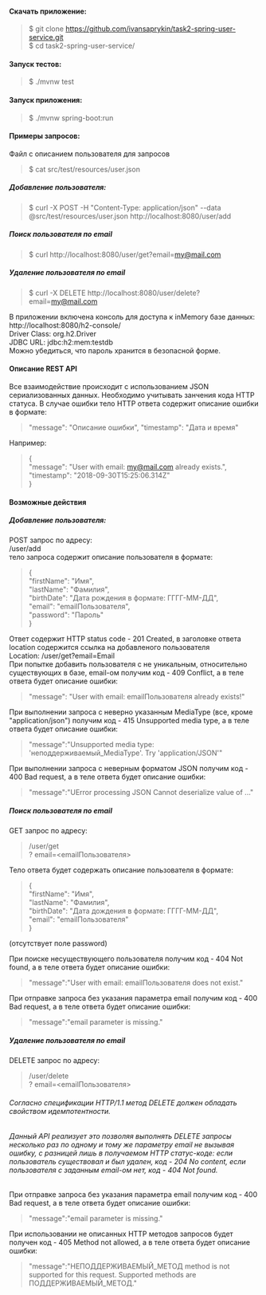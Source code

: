 ####  Скачать приложение:
>$ git clone https://github.com/ivansaprykin/task2-spring-user-service.git  
>$ cd task2-spring-user-service/  

#### Запуск тестов:  
>$ ./mvnw test  

#### Запуск приложения:  
>$ ./mvnw spring-boot:run  

#### Примеры запросов:  
Файл с описанием пользователя для запросов  
>$ cat src/test/resources/user.json  

##### Добавление пользователя:  
>$ curl -X POST -H "Content-Type: application/json" --data @src/test/resources/user.json http://localhost:8080/user/add  

##### Поиск пользователя по email  
>$ curl http://localhost:8080/user/get?email=my@mail.com  

##### Удаление пользователя по email  
>$ curl -X DELETE http://localhost:8080/user/delete?email=my@mail.com

В приложении включена консоль для доступа к inMemory базе данных:  
http://localhost:8080/h2-console/  
Driver Class: org.h2.Driver  
JDBC URL: jdbc:h2:mem:testdb   
Можно убедиться, что пароль хранится в безопасной форме.    
#### Описание REST API  
Все взаимодействие происходит с использованием JSON сериализованных данных.
Необходимо учитывать занчения кода HTTP статуса.
В случае ошибки тело HTTP ответа содержит описание ошибки в формате:  
>  "message": "Описание ошибки",
>  "timestamp": "Дата и время"  

Например:
>{  
  "message": "User with email: my@mail.com already exists.",  
  "timestamp": "2018-09-30T15:25:06.314Z"  
}

#### Возможные действия

##### Добавление пользователя:
POST запрос по адресу:  
/user/add  
тело запроса содержит описание пользователя в формате:  
>{  
  "firstName": "Имя",  
  "lastName": "Фамилия",  
  "birthDate": "Дата рождения в формате: ГГГГ-ММ-ДД",  
  "email": "emailПользователя",  
  "password": "Пароль"  
}

Ответ содержит HTTP status code - 201 Created,
в заголовке ответа location содержится ссылка на добавленого пользователя  
Location: /user/get?email=Email  
При попытке добавить пользователя с не уникальным, относительно существующих в базе, email-ом получим код - 409 Conflict, а в теле ответа будет описание ошибки:  
>"message": "User with email: emailПользователя already exists!"
   
При выполнении запроса с неверно указанным MediaType (все, кроме "application/json") получим код - 415 Unsupported media type, а в теле ответа будет описание ошибки:  
>"message":"Unsupported  media type: 'неподдерживаемый_MediaType'. Try 'application/JSON'"
  
При выполнении запроса с неверным форматом JSON получим код - 400 Bad request, а в теле ответа будет описание ошибки:    
>"message":"UError processing JSON Cannot deserialize value of ..."  

##### Поиск пользователя по email
GET запрос по адресу:  
>/user/get  
> ? email=<emailПользователя>

Тело ответа будет содержать описание пользователя в формате:  
>{  
> "firstName": "Имя",  
>  "lastName": "Фамилия",  
>"birthDate": "Дата дождения в формате: ГГГГ-ММ-ДД",  
>  "email": "emailПользователя"  
}

(отсутствует поле password)

При поиске несуществующего пользователя получим код - 404 Not found, а в теле ответа будет описание ошибки:  
>"message":"User with email: emailПользователя does not exist."

При отправке запроса без указания параметра email получим код - 400 Bad request, а в теле ответа будет описание ошибки: 
>"message":"email parameter is missing."

##### Удаление пользователя по email
DELETE запрос по адресу:
>/user/delete  
> ? email=<emailПользователя>

###### Согласно спецификации HTTP/1.1 метод DELETE должен обладать свойством идемпотентности.
###### Данный API реализует это позволяя выполнять DELETE запросы несколько раз по одному и тому же параметру email не вызывая ошибку, с разницей лишь в получаемом HTTP статус-коде: если пользователь существовал и был удален, код - 204 No сontent, если пользователя с заданным email-ом нет, код - 404 Not found.  
При отправке запроса без указания параметра email получим код - 400 Bad request, а в теле ответа будет описание ошибки: 
>"message":"email parameter is missing."

При использовании не описанных HTTP методов запросов будет получен код - 405 Method not allowed, а в теле ответа будет описание ошибки: 
>"message":"НЕПОДДЕРЖИВАЕМЫЙ_МЕТОД method is not supported for this request. Supported methods are ПОДДЕРЖИВАЕМЫЙ_МЕТОД."